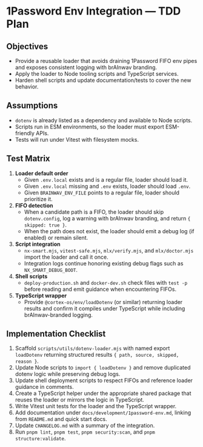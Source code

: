 # 1Password Env Integration — TDD Plan

## Objectives

- Provide a reusable loader that avoids draining 1Password FIFO env pipes and exposes consistent
  logging with brAInwav branding.
- Apply the loader to Node tooling scripts and TypeScript services.
- Harden shell scripts and update documentation/tests to cover the new behavior.

## Assumptions

- `dotenv` is already listed as a dependency and available to Node scripts.
- Scripts run in ESM environments, so the loader must export ESM-friendly APIs.
- Tests will run under Vitest with filesystem mocks.

## Test Matrix

1. **Loader default order**
   - Given `.env.local` exists and is a regular file, loader should load it.
   - Given `.env.local` missing and `.env` exists, loader should load `.env`.
   - Given `BRAINWAV_ENV_FILE` points to a regular file, loader should prioritize it.
2. **FIFO detection**
   - When a candidate path is a FIFO, the loader should skip `dotenv.config`, log a warning with
     brAInwav branding, and return `{ skipped: true }`.
   - When the path does not exist, the loader should emit a debug log (if enabled) or remain
     silent.
3. **Script integration**
   - `nx-smart.mjs`, `vitest-safe.mjs`, `mlx/verify.mjs`, and `mlx/doctor.mjs` import the loader
     and call it once.
   - Integration logs continue honoring existing debug flags such as `NX_SMART_DEBUG_BOOT`.
4. **Shell scripts**
   - `deploy-production.sh` and `docker-dev.sh` check files with `test -p` before reading and emit
     guidance when encountering FIFOs.
5. **TypeScript wrapper**
   - Provide `@cortex-os/env/loadDotenv` (or similar) returning loader results and confirm it
     compiles under TypeScript while including brAInwav-branded logging.

## Implementation Checklist

1. Scaffold `scripts/utils/dotenv-loader.mjs` with named export `loadDotenv` returning structured
   results `{ path, source, skipped, reason }`.
2. Update Node scripts to `import { loadDotenv }` and remove duplicated dotenv logic while
   preserving debug logs.
3. Update shell deployment scripts to respect FIFOs and reference loader guidance in comments.
4. Create a TypeScript helper under the appropriate shared package that reuses the loader or
   mirrors the logic in TypeScript.
5. Write Vitest unit tests for the loader and the TypeScript wrapper.
6. Add documentation under `docs/development/1password-env.md`, linking from `README.md` and quick
   start docs.
7. Update `CHANGELOG.md` with a summary of the integration.
8. Run `pnpm lint`, `pnpm test`, `pnpm security:scan`, and `pnpm structure:validate`.
